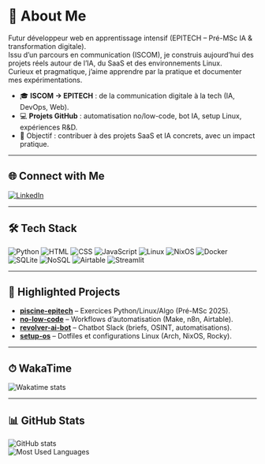 # 👋 About Me

Futur développeur web en apprentissage intensif (EPITECH – Pré-MSc IA & transformation digitale).  
Issu d’un parcours en communication (ISCOM), je construis aujourd’hui des projets réels autour de l’IA, du SaaS et des environnements Linux.  
Curieux et pragmatique, j’aime apprendre par la pratique et documenter mes expérimentations.  

- 🎓 **ISCOM → EPITECH** : de la communication digitale à la tech (IA, DevOps, Web).  
- 💻 **Projets GitHub** : automatisation no/low-code, bot IA, setup Linux, expériences R&D.  
- 🚀 Objectif : contribuer à des projets SaaS et IA concrets, avec un impact pratique.

---

## 🌐 Connect with Me
[![LinkedIn](https://img.shields.io/badge/LinkedIn-romeo--cavazza-blue?logo=linkedin&style=for-the-badge)](https://linkedin.com/in/romeo-cavazza)  

---

## 🛠 Tech Stack
![Python](https://img.shields.io/badge/Python-3776AB?logo=python&logoColor=white) ![HTML](https://img.shields.io/badge/HTML5-E34F26?logo=html5&logoColor=white) ![CSS](https://img.shields.io/badge/CSS3-1572B6?logo=css3&logoColor=white) ![JavaScript](https://img.shields.io/badge/JavaScript-F7DF1E?logo=javascript&logoColor=black) ![Linux](https://img.shields.io/badge/Linux-FCC624?logo=linux&logoColor=black) ![NixOS](https://img.shields.io/badge/NixOS-5277C3?logo=nixos&logoColor=white) ![Docker](https://img.shields.io/badge/Docker-2496ED?logo=docker&logoColor=white) ![SQLite](https://img.shields.io/badge/SQLite-003B57?logo=sqlite&logoColor=white) ![NoSQL](https://img.shields.io/badge/NoSQL-005571?logo=mongodb&logoColor=white) ![Airtable](https://img.shields.io/badge/Airtable-18BFFF?logo=airtable&logoColor=white) ![Streamlit](https://img.shields.io/badge/Streamlit-FF4B4B?logo=streamlit&logoColor=white)  

---

## 🌟 Highlighted Projects

- [**piscine-epitech**](https://github.com/Namtar-afk/piscine-epitech) – Exercices Python/Linux/Algo (Pré-MSc 2025).  
- [**no-low-code**](https://github.com/Namtar-afk/no-low-code) – Workflows d’automatisation (Make, n8n, Airtable).  
- [**revolver-ai-bot**](https://github.com/Namtar-afk/revolver-ai-bot) – Chatbot Slack (briefs, OSINT, automatisations).  
- [**setup-os**](https://github.com/Namtar-afk/setup-os) – Dotfiles et configurations Linux (Arch, NixOS, Rocky).  

---

## ⏱ WakaTime
<!-- ici tu pourras insérer ton badge wakatime une fois activé -->
![Wakatime stats](https://github-readme-stats.vercel.app/api/wakatime?username=TonPseudoWaka&layout=compact)

---

## 📊 GitHub Stats
![GitHub stats](https://github-readme-stats.vercel.app/api?username=Namtar-afk&show_icons=true&theme=radical)  
![Most Used Languages](https://github-readme-stats.vercel.app/api/top-langs/?username=Namtar-afk&layout=compact&theme=radical)
